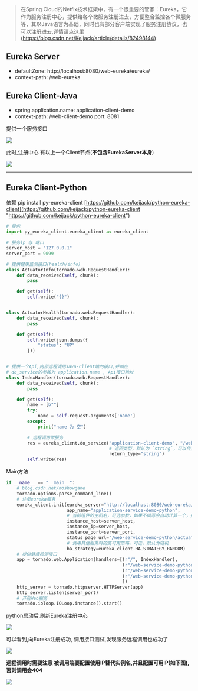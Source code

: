> 在Spring Cloud的Netfix技术框架中，有一个很重要的管家：Eureka，它作为服务注册中心，提供给各个微服务注册进去，方便整合监控各个微服务等，其以Java语言为基础，同时也有部分客户端实现了服务注册协议，也可以注册进去,详情请点这里[(https://blog.csdn.net/Keijack/article/details/82498144)](https://blog.csdn.net/Keijack/article/details/82498144 "(https://blog.csdn.net/Keijack/article/details/82498144)")


## Eureka Server

- defaultZone: http://localhost:8080/web-eureka/eureka/
- context-path: /web-eureka


## Eureka Client-Java

- spring.application.name: application-client-demo
- context-path: /web-client-demo
port: 8081

提供一个服务接口

[![](http://voidm.com/wp-content/uploads/2019/01/TIM截图20190116163631.png)](http://voidm.com/wp-content/uploads/2019/01/TIM截图20190116163631.png)

此时,注册中心 有以上一个Client节点(**不包含EurekaServer本身**)

[![](http://voidm.com/wp-content/uploads/2019/01/TIM截图20190116163557-1024x168.png)](http://voidm.com/wp-content/uploads/2019/01/TIM截图20190116163557.png)

------------

## Eureka Client-Python

依赖
pip install py-eureka-client 
[https://github.com/keijack/python-eureka-client](https://github.com/keijack/python-eureka-client "https://github.com/keijack/python-eureka-client")


```python
# 导包
import py_eureka_client.eureka_client as eureka_client
```

```python
# 服务ip 与 端口
server_host = "127.0.0.1"
server_port = 9099
```


```python
# 提供健康监测接口(health/info)
class ActuatorInfo(tornado.web.RequestHandler):
    def data_received(self, chunk):
        pass

    def get(self):
        self.write("{}")


class ActuatorHealth(tornado.web.RequestHandler):
    def data_received(self, chunk):
        pass

    def get(self):
        self.write(json.dumps({
            "status": "UP"
        }))
```

```python

# 提供一个Api,内部远程调用Java-Client端的接口,并响应
# do_service的参数为 application.name , Api接口地址
class IndexHandler(tornado.web.RequestHandler):
    def data_received(self, chunk):
        pass

    def get(self):
        name = [b""]
        try:
            name = self.request.arguments['name']
        except:
            print("name 为 空")

        # 远程调用微服务
        res = eureka_client.do_service("application-client-demo", "/web-client-demo?name=" + bytes.decode(name[0]),
                                       # 返回类型，默认为 `string`，可以传入 `json`，如果传入值是 `json`，那么该方法会返回一个 `dict` 对象
                                       return_type="string")
        self.write(res)
```

Main方法

```python
if __name__ == "__main__":
    # blog.csdn.net/moshowgame
    tornado.options.parse_command_line()
    # 注册eureka服务
    eureka_client.init(eureka_server="http://localhost:8080/web-eureka/eureka/",
                       app_name="application-service-demo-python",
                       # 当前组件的主机名，可选参数，如果不填写会自动计算一个，如果服务和 eureka 服务器部署在同一台机器，请必须填写，否则会计算出 127.0.0.1
                       instance_host=server_host,
                       instance_ip=server_host,
                       instance_port=server_port,
                       status_page_url="/web-service-demo-python/actuator/info",
                       # 调用其他服务时的高可用策略，可选，默认为随机
                       ha_strategy=eureka_client.HA_STRATEGY_RANDOM)
    # 提供健康检测接口
    app = tornado.web.Application(handlers=[(r"/", IndexHandler),
                                            (r"/web-service-demo-python", IndexHandler),
                                            (r"/web-service-demo-python/actuator/info", ActuatorInfo),
                                            (r"/web-service-demo-python/actuator/health", ActuatorHealth)
                                            ])
    http_server = tornado.httpserver.HTTPServer(app)
    http_server.listen(server_port)
    # 开启Web服务
    tornado.ioloop.IOLoop.instance().start()
```

python启动后,刷新Eureka注册中心

[![](http://voidm.com/wp-content/uploads/2019/01/TIM截图20190116164602-1024x181.png)](http://voidm.com/wp-content/uploads/2019/01/TIM截图20190116164602.png)

可以看到,向Eureka注册成功,
调用接口测试,发现服务远程调用也成功了

[![](http://voidm.com/wp-content/uploads/2019/01/TIM截图20190116164729.png)](http://voidm.com/wp-content/uploads/2019/01/TIM截图20190116164729.png)

**远程调用时需要注意 被调用端要配置使用IP替代实例名,并且配置可用IP(如下图),否则调用会404**

[![](http://voidm.com/wp-content/uploads/2019/01/TIM截图20190116165213.png)](http://voidm.com/wp-content/uploads/2019/01/TIM截图20190116165213.png)